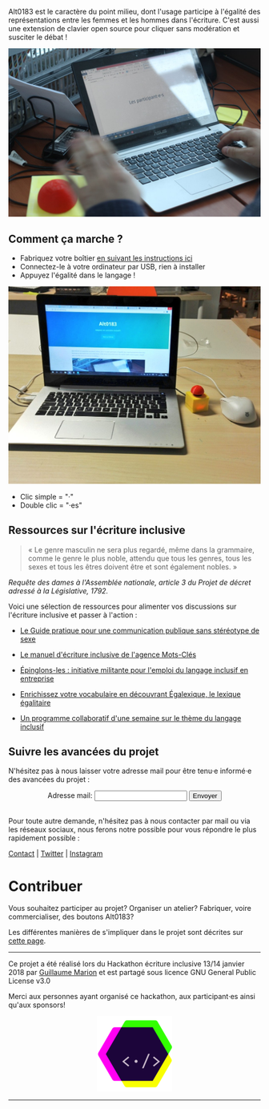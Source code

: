 Alt0183 est le caractère du point milieu, dont l'usage participe à l'égalité des représentations entre les femmes et les hommes dans l'écriture. C'est aussi une extension de clavier open source pour cliquer sans modération et susciter le débat !

![Alt text](docs/IMG/buzzer2.jpg)


## Comment ça marche ?

- Fabriquez votre boîtier [en suivant les instructions ici](docs/INSTRUCTIONS)
- Connectez-le à votre ordinateur par USB, rien à installer
- Appuyez l'égalité dans le langage !

![Alt text](docs/IMG/alt7.jpg)

- Clic simple = "·"
- Double clic = "·es"

## Ressources sur l'écriture inclusive

> « Le genre masculin ne sera plus regardé, même dans la grammaire, comme le genre le plus noble, attendu que tous les genres, tous les sexes et tous les êtres doivent être et sont également nobles. »  

*Requête des dames à l'Assemblée nationale, article 3 du Projet de décret adressé à la Législative, 1792.*

Voici une sélection de ressources pour alimenter vos discussions sur l'écriture inclusive et passer à l'action :

- [Le Guide pratique pour une communication publique sans stéréotype de sexe](http://www.haut-conseil-egalite.gouv.fr/stereotypes-et-roles-sociaux/zoom-sur/article/pour-une-communication-sans)

- [Le manuel d'écriture inclusive de l'agence Mots-Clés](http://www.ecriture-inclusive.fr/)

- [Épinglons-les : initiative militante pour l'emploi du langage inclusif en entreprise](https://epinglons-les.hotglue.me/?start.auto-20180114143251/)

- [Enrichissez votre vocabulaire en découvrant Égalexique, le lexique égalitaire](http://www.egalexique.com/)

- [Un programme collaboratif d'une semaine sur le thème du langage inclusif](http://semaineinclusive-hackecritureinclusive18.strikingly.com/)

## Suivre les avancées du projet

N'hésitez pas à nous laisser votre adresse mail pour être tenu·e informé·e des avancées du projet :

<script src="assets/js/jquery.min.js"></script>
<script type="text/javascript">var submitted=false;</script>
<script type="text/javascript">
$('#gform').on('submit', function(e) {
  $('#gform *').fadeOut(2000);
  $('#gform').prepend('Your submission has been processed...');
  });
</script>

<div style="text-align:center"><form name="gform" id="gform" enctype="text/plain" action="https://docs.google.com/forms/d/e/1FAIpQLSesBYaVCQM-NDpRlMn8QnpjHFccGZ0p6LW1I69tBJElzHB0rA/formResponse?" target="hidden_iframe" onsubmit="submitted=true;">
  Adresse mail:
  <input type="text" name="entry.119910746" id="entry.119910746">
  <!--Commentaire : <br>
  <input type="text" name="entry.383631987" id="entry.383631987"> -->
  <input type="submit" value="Envoyer">
</form>

<iframe name="hidden_iframe" id="hidden_iframe" style="display:none;" onload="if(submitted) {}"></iframe> <br>
</div>


Pour toute autre demande, n'hésitez pas à nous contacter par mail ou via les réseaux sociaux, nous ferons notre possible pour vous répondre le plus rapidement possible :

[Contact](mailto:contact.alt0183@gmail.com) | [Twitter](https://twitter.com/Alt0183_) | [Instagram](https://www.instagram.com/Alt0183)


# Contribuer

Vous souhaitez participer au projet? Organiser un atelier? Fabriquer, voire commercialiser, des boutons Alt0183?

Les différentes manières de s'impliquer dans le projet sont décrites sur [cette page](docs/contribuer).

---

Ce projet a été réalisé lors du Hackathon écriture inclusive 13/14 janvier 2018 par [Guillaume Marion](https://github.com/guillaumemarion) et est partagé sous licence GNU General Public License v3.0

Merci aux personnes ayant organisé ce hackathon, aux participant·es ainsi qu'aux sponsors!

<div style="text-align:center"><a href="http://hackecritureinclusive.com/" rel="site hackathon ecriture inclusive"><img src ="docs/IMG/HEI.png"/></a></div>



---
